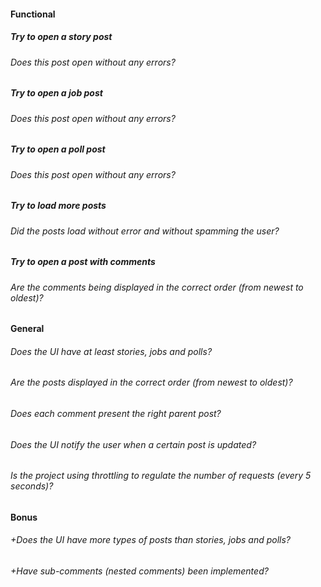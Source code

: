 #### Functional

##### Try to open a story post

###### Does this post open without any errors?

##### Try to open a job post

###### Does this post open without any errors?

##### Try to open a poll post

###### Does this post open without any errors?

##### Try to load more posts

###### Did the posts load without error and without spamming the user?

##### Try to open a post with comments

###### Are the comments being displayed in the correct order (from newest to oldest)?

#### General

###### Does the UI have at least stories, jobs and polls?

###### Are the posts displayed in the correct order (from newest to oldest)?

###### Does each comment present the right parent post?

###### Does the UI notify the user when a certain post is updated?

###### Is the project using throttling to regulate the number of requests (every 5 seconds)?

#### Bonus

###### +Does the UI have more types of posts than stories, jobs and polls?

###### +Have sub-comments (nested comments) been implemented?
